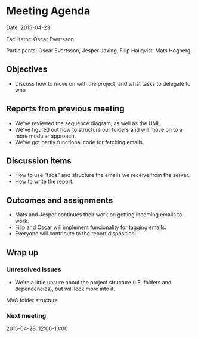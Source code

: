 # Meeting Agenda

Date: 2015-04-23

Facilitator: Oscar Evertsson 

Participants: Oscar Evertsson, Jesper Jaxing, Filip Hallqvist, Mats Högberg.

## Objectives

* Discuss how to move on with the project, and what tasks to delegate to who

## Reports from previous meeting

* We've reviewed the sequence diagram, as well as the UML.
* We've figured out how to structure our folders and will move on to a more modular approach.
* We've got partly functional code for fetching emails.

## Discussion items

* How to use "tags" and structure the emails we receive from the server.
* How to write the report.

## Outcomes and assignments 

* Mats and Jesper continues their work on getting incoming emails to work.
* Filip and Oscar will implement funcionality for tagging emails.
* Everyone will contribute to the report disposition.

## Wrap up

### Unresolved issues

* We're a little unsure about the project structure (I.E. folders and dependencies), but will look more into it.

MVC folder structure

### Next meeting

2015-04-28, 12:00-13:00

